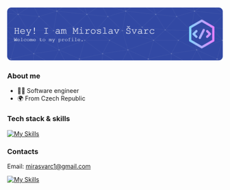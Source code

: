 ![Header](./github-header-image.png)


### About me
- 👨‍💻 Software engineer
- 🌍 From Czech Republic



### Tech stack & skills
[![My Skills](https://skillicons.dev/icons?i=js,ts,vue,nuxt,laravel,html,css,tailwind,php,mysql,postgresql,bootstrap,git,latex)]()


### Contacts
Email: mirasvarc1@gmail.com

[![My Skills](https://skillicons.dev/icons?i=linkedin)](https://www.linkedin.com/in/miroslavsvarc/)
